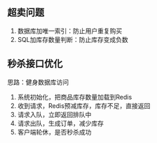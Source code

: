 ## 超卖问题

1. 数据库加唯一索引：防止用户重复购买
2. SQL加库存数量判断：防止库存变成负数

## 秒杀接口优化

思路：健身数据库访问

1. 系统初始化，把商品库存数量加载到Redis
2. 收到请求，Redis预减库存，库存不足，直接返回
3. 请求入队，立即返回排队中
4. 请求出队，生成订单，减少库存
5. 客户端轮休，是否秒杀成功